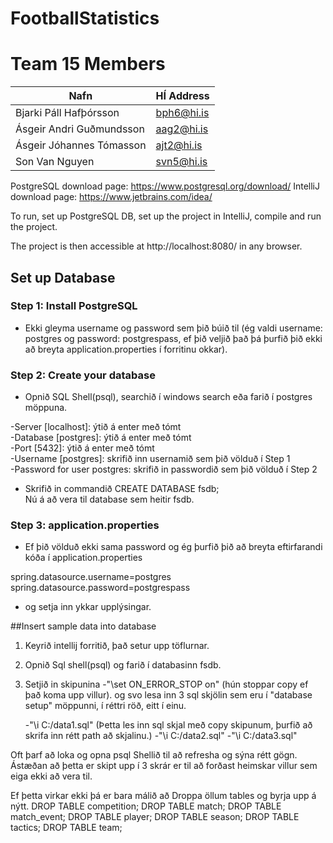 # FootballStatistics
 

# Team 15 Members

| Nafn                     | HÍ Address |
|--------------------------|------------|
| Bjarki Páll Hafþórsson   | bph6@hi.is |
| Ásgeir Andri Guðmundsson | aag2@hi.is |
| Ásgeir Jóhannes Tómasson | ajt2@hi.is |
| Son Van Nguyen           | svn5@hi.is |

PostgreSQL download page: https://www.postgresql.org/download/
IntelliJ   download page: https://www.jetbrains.com/idea/

To run, set up PostgreSQL DB, set up the project in IntelliJ, compile and run the project.

The project is then accessible at http://localhost:8080/ in any browser.


## Set up Database

### Step 1: Install PostgreSQL
  - Ekki gleyma username og password sem þið búið til (ég valdi username: postgres og password: postgrespass,
    ef þið veljið það þá þurfið þið ekki að breyta application.properties í forritinu okkar).


### Step 2: Create your database
  - Opnið SQL Shell(psql), searchið í windows search eða farið í postgres möppuna.

  -Server [localhost]: ýtið á enter með tómt <br />
  -Database [postgres]: ýtið á enter með tómt <br />
  -Port [5432]: ýtið á enter með tómt <br />
  -Username [postgres]: skrifið inn usernamið sem þið völduð í Step 1 <br />
  -Password for user postgres: skrifið in passwordið sem þið völduð í Step 2 <br />

  - Skrifið in commandið CREATE DATABASE fsdb;<br />
    Nú á að vera til database sem heitir fsdb.

### Step 3: application.properties

  - Ef þið völduð ekki sama password og ég þurfið þið að breyta eftirfarandi kóða í application.properties
  
  spring.datasource.username=postgres <br />
  spring.datasource.password=postgrespass

  - og setja inn ykkar upplýsingar.

##Insert sample data into database

1. Keyrið intellij forritið, það setur upp töflurnar.
2. Opnið Sql shell(psql) og farið í databasinn fsdb.
3. Setjið in skipunina
      -"\set ON_ERROR_STOP on"  (hún stoppar copy ef það koma upp villur).
   og svo lesa inn 3 sql skjölin sem eru í "database setup" möppunni, í réttri röð, eitt í einu.

      -"\i C:/data1.sql"  (Þetta les inn sql skjal með copy skipunum, þurfið að skrifa inn rétt path að skjalinu.)
      -"\i C:/data2.sql"
      -"\i C:/data3.sql"

Oft þarf að loka og opna psql Shellið til að refresha og sýna rétt gögn. Ástæðan að þetta er skipt upp í 3 skrár er til að forðast heimskar
villur sem eiga ekki að vera til.

Ef þetta virkar ekki þá er bara málið að Droppa öllum tables og byrja upp á nýtt.
DROP TABLE competition;
DROP TABLE match;
DROP TABLE match_event;
DROP TABLE player;
DROP TABLE season;
DROP TABLE tactics;
DROP TABLE team;
